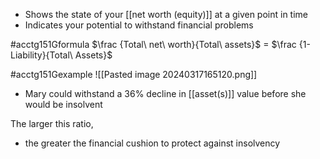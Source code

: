 - Shows the state of your [[net worth (equity)]] at a given point in time
- Indicates your potential to withstand financial problems

#acctg151Gformula
$\frac {Total\ net\ worth}{Total\ assets}$ = $\frac {1-Liability}{Total\ Assets}$

#acctg151Gexample 
![[Pasted image 20240317165120.png]]
- Mary could withstand a 36% decline in [[asset(s)]] value before she would be insolvent

The larger this ratio,
- the greater the financial cushion to protect against insolvency


